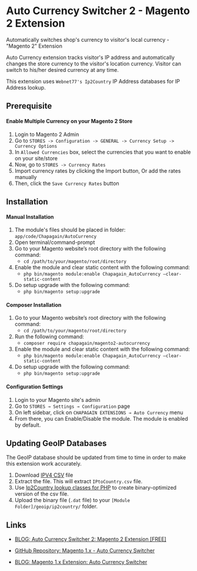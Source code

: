 # Auto Currency Switcher 2 - Magento 2 Extension

Automatically switches shop's currency to visitor's local currency - "Magento 2" Extension 

Auto Currency extension tracks visitor's IP address and automatically changes the store currency to the visitor's location currency. Visitor can switch to his/her desired currency at any time.

This extension uses `Webnet77's Ip2Country` IP Address databases for IP Address lookup. 

## Prerequisite ##

#### Enable Multiple Currency on your Magento 2 Store

1. Login to Magento 2 Admin
2. Go to `STORES -> Configuration -> GENERAL -> Currency Setup -> Currency Options`
3. In `Allowed Currencies` box, select the currencies that you want to enable on your site/store
4. Now, go to `STORES -> Currency Rates`
5. Import currency rates by clicking the Import button, Or add the rates manually
6. Then, click the `Save Currency Rates` button

## Installation ##

#### Manual Installation

1. The module's files should be placed in folder: `app/code/Chapagain/AutoCurrency`
2. Open terminal/command-prompt
3. Go to your Magento website’s root directory with the following command:
    - `cd /path/to/your/magento/root/directory`
4. Enable the module and clear static content with the following command:
    - `php bin/magento module:enable Chapagain_AutoCurrency –clear-static-content`
5. Do setup upgrade with the following command:
    - `php bin/magento setup:upgrade`

#### Composer Installation
1. Go to your Magento website’s root directory with the following command:
    - `cd /path/to/your/magento/root/directory`
2. Run the following command:
    - `composer require chapagain/magento2-autocurrency`
3. Enable the module and clear static content with the following command:
    - `php bin/magento module:enable Chapagain_AutoCurrency –clear-static-content`
4. Do setup upgrade with the following command:
    - `php bin/magento setup:upgrade`
    
#### Configuration Settings

1. Login to your Magento site's admin
2. Go to `STORES → Settings → Configuration` page
3. On left sidebar, click on `CHAPAGAIN EXTENSIONS → Auto Currency` menu
4. From there, you can Enable/Disable the module. The module is enabled by default.

## Updating GeoIP Databases ##

The GeoIP database should be updated from time to time in order to make this extension work accurately. 

1. Download [IPV4 CSV](http://software77.net/geo-ip/) file
2. Extract the file. This will extract `IPtoCountry.csv` file.
3. Use [Ip2Country lookup classes for PHP](https://github.com/mgefvert/Ip2Country) to create binary-optimized version of the csv file.
4. Upload the binary file (`.dat` file) to your `[Module Folder]/geoip/ip2country/` folder.
    
## Links

- [BLOG: Auto Currency Switcher 2: Magento 2 Extension [FREE]](http://blog.chapagain.com.np/auto-currency-switcher-2-magento-2-extension-free/)

- [GitHub Repository: Magento 1.x - Auto Currency Switcher](https://github.com/chapagain/auto-currency-switcher)

- [BLOG: Magento 1.x Extension: Auto Currency Switcher](http://blog.chapagain.com.np/magento-extension-auto-currency-switcher-free/)
